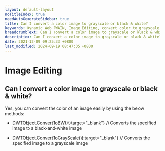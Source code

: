 ```yaml
---
layout: default-layout
noTitleIndex: true
needAutoGenerateSidebar: true
title: Can I convert a color image to grayscale or black & white?
keywords: Dynamic Web TWAIN, Image Editing, convert color to grayscale, grayscale, black and white
breadcrumbText: Can I convert a color image to grayscale or black & white?
description: Can I convert a color image to grayscale or black & white?
date: 2021-12-09 09:25:33 +0800
last_modified: 2024-09-19 08:47:35 +0800
---
```


# Image Editing

## Can I convert a color image to grayscale or black & white?

Yes, you can convert the color of an image easily by using the below methods:

- [DWTObject.ConvertToBW()](/_articles/info/api/WebTwain_Edit.md#converttobw){:target="_blank"} // Converts the specified image to a black-and-white image

- [DWTObject.ConvertToGrayScale()](/_articles/info/api/WebTwain_Edit.md#converttograyscale){:target="_blank"} // Converts the specified image to a grayscale image

